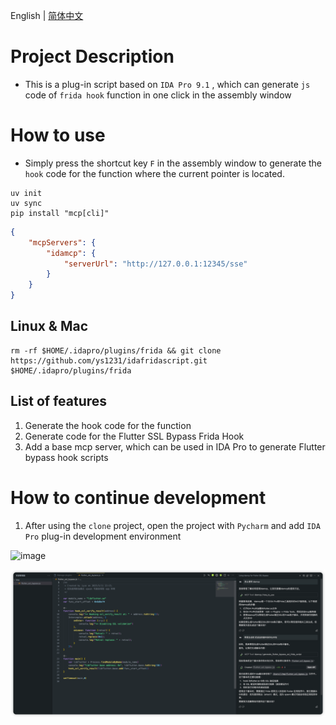 English | [简体中文](README-zh-CN.md)

# Project Description

*   This is a plug-in script based on `IDA Pro 9.1` , which can generate `js` code of `frida hook` function in one click in the assembly window

# How to use

*   Simply press the shortcut key `F` in the assembly window to generate the `hook` code for the function where the current pointer is located.

```shell
uv init
uv sync
pip install "mcp[cli]"
```
```json
{
    "mcpServers": {
        "idamcp": {
            "serverUrl": "http://127.0.0.1:12345/sse"
        }
    }
}
```

## Linux & Mac

```shell
rm -rf $HOME/.idapro/plugins/frida && git clone https://github.com/ys1231/idafridascript.git $HOME/.idapro/plugins/frida
```

## List of features

1. Generate the hook code for the function
2. Generate code for the Flutter SSL Bypass Frida Hook
3. Add a base mcp server, which can be used in IDA Pro to generate Flutter bypass hook scripts


# How to continue development

1. After using the `clone` project, open the project with `Pycharm` and add `IDA Pro` plug-in development environment

![image](resources/screenshot-20250407-020045.png)

![img.png](resources/img.png)

